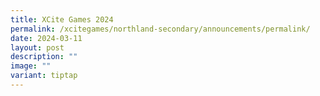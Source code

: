 ```yaml
---
title: XCite Games 2024
permalink: /xcitegames/northland-secondary/announcements/permalink/
date: 2024-03-11
layout: post
description: ""
image: ""
variant: tiptap
---
```

